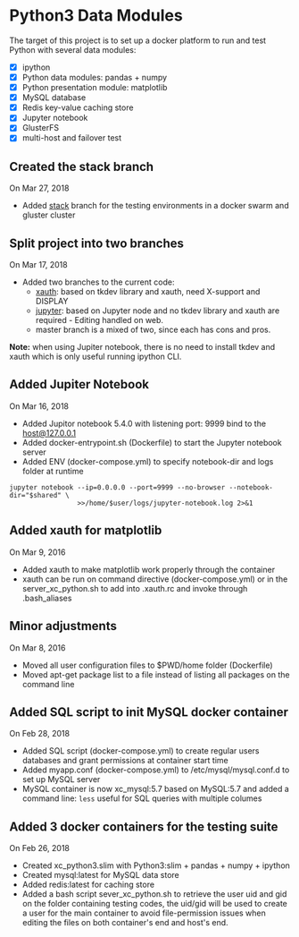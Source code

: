 # Python3 Data Modules #
The target of this project is to set up a docker platform to run and test Python with several data modules:
* [x] ipython 
* [x] Python data modules: pandas + numpy
* [x] Python presentation module: matplotlib
* [x] MySQL database
* [x] Redis key-value caching store
* [x] Jupyter notebook
* [x] GlusterFS
* [x] multi-host and failover test

## Created the stack branch
On Mar 27, 2018
- Added [stack](https://github.com/jiaxicheng/xc_python/tree/stack) branch for the testing environments
  in a docker swarm and gluster cluster

## Split project into two branches ##
On Mar 17, 2018
- Added two branches to the current code:
  - [xauth](https://github.com/jiaxicheng/xc_python/tree/xauth): based on tkdev library and xauth, need X-support and DISPLAY
  - [jupyter](https://github.com/jiaxicheng/xc_python/tree/jupyter): based on Jupyter node and no tkdev library and xauth are required - Editing handled on web.
  - master branch is a mixed of two, since each has cons and pros.


**Note:** when using Jupiter notebook, there is no need to install tkdev and xauth which is only useful running ipython CLI.

## Added Jupiter Notebook ##
On Mar 16, 2018
- Added Jupitor notebook 5.4.0 with listening port: 9999 bind to the host@127.0.0.1
- Added docker-entrypoint.sh (Dockerfile) to start the Jupyter notebook server
- Added ENV (docker-compose.yml) to specify notebook-dir and logs folder at runtime

```
jupyter notebook --ip=0.0.0.0 --port=9999 --no-browser --notebook-dir="$shared" \
                 >>/home/$user/logs/jupyter-notebook.log 2>&1
```

## Added xauth for matplotlib ##
On Mar 9, 2016
- Added xauth to make matplotlib work properly through the container
- xauth can be run on command directive (docker-compose.yml) or in the server_xc_python.sh to add into .xauth.rc and invoke through .bash_aliases


## Minor adjustments ##
On Mar 8, 2016
- Moved all user configuration files to $PWD/home folder (Dockerfile)
- Moved apt-get package list to a file instead of listing all packages on the command line


## Added SQL script to init MySQL docker container ##
On Feb 28, 2018
- Added SQL script (docker-compose.yml) to create regular users databases and grant permissions at container start time
- Added myapp.conf (docker-compose.yml) to /etc/mysql/mysql.conf.d to set up MySQL server
- MySQL container is now xc_mysql:5.7 based on MySQL:5.7 and added a command line: `less` useful for SQL queries with multiple columes


## Added 3 docker containers for the testing suite ##
On Feb 26, 2018
- Created xc_python3.slim with Python3:slim + pandas + numpy + ipython
- Created mysql:latest for MySQL data store
- Added redis:latest for caching store 
- Added a bash script sever_xc_python.sh to retrieve the user uid and gid on the folder containing testing codes, the uid/gid will be used to create a user for the main container to avoid file-permission issues when editing the files on both container's end and host's end.

